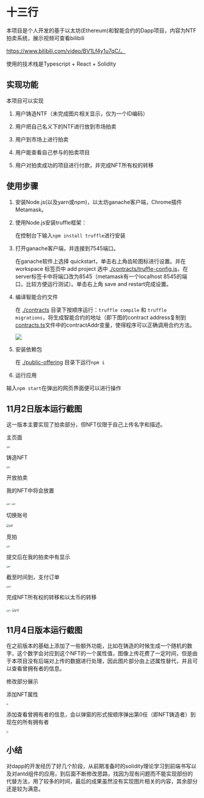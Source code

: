 # 十三行

本项目是个人开发的基于以太坊(Ethereum)和智能合约的Dapp项目，内容为NTF拍卖系统，展示视频可查看bilibili

https://www.bilibili.com/video/BV1Lf4y1u7qC/。

使用的技术栈是Typescript + React + Solidity



## 实现功能

本项目可以实现

1. 用户铸造NTF（未完成图片相关显示，仅为一个ID编码）

2. 用户把自己名义下的NTF进行放到市场拍卖
3. 用户到市场上进行拍卖
4. 用户能查看自己参与的拍卖项目
5. 用户对拍卖成功的项目进行付款，并完成NFT所有权的转移



## 使用步骤

1. 安装Node.js(以及yarn或npm)，以太坊ganache客户端，Chrome插件Metamask。

2. 使用Node.js安装truffle框架： 

   在控制台下输入`npm install truffle`进行安装

3. 打开ganache客户端，并连接到7545端口。

   在ganache软件上选择 quickstart，单击右上角齿轮图标进行设置。并在 workspace 标签页中 add project 选中 [./contracts/truffle-config.js](./contracts/truffle-config.js)，在server标签卡中将端口改为8545（metamask有一个localhost 8545的端口，比较方便运行测试）。单击右上角 save and restart完成设置。

4. 编译智能合约文件

   在 [./contracts](./public-offering/src/utils) 目录下按顺序运行：`truffle compile` 和 `truffle migrations`，将生成智能合约的地址（即下图的contract address复制到[contracts.ts](./public-offering/src/utils/contracts.ts)文件中的contractAddr变量，使得程序可以正确调用合约方法。

   ![](.\img\p1.jpg)

5. 安装依赖包

   在 [./public-offering](./public-offering) 目录下运行`npm i` 

6.  运行应用

   输入`npm start`在弹出的网页界面便可以进行操作
         

## 11月2日版本运行截图

这一版本主要实现了拍卖部分，但NFT仅限于自己上传名字和描述。

主页面

<img src=".\img\p2.jpg" alt="p2" style="zoom:30%;" />

铸造NFT

<img src=".\img\p3.jpg" alt="p3" style="zoom:30%;" />

开放拍卖

我的NFT中将会放置

<img src=".\img\p4.jpg" alt="p4" style="zoom:30%;" />

<img src=".\img\p5.jpg" alt="p5" style="zoom:30%;" />

切换账号

<img src=".\img\p6.jpg" alt="p6" style="zoom:50%;" />

竞拍

<img src=".\img\p7.jpg" alt="p7" style="zoom:30%;" />

提交后在我的拍卖中有显示

<img src=".\img\p8.jpg" alt="p8" style="zoom:30%;" />

截至时间到，支付订单

<img src=".\img\p10.jpg" alt="p10" style="zoom: 30%;" />

完成NFT所有权的转移和以太币的转移

<img src=".\img\p11.jpg" alt="p11" style="zoom: 30%;" />

<img src=".\img\p12.jpg" alt="p12" style="zoom:50%;" />





## 11月4日版本运行截图

在之前版本的基础上添加了一些额外功能，比如在铸造的时候生成一个随机的数字，这个数字会对应到这个NFT的一个属性值，图像上传花费了一定时间，但是由于本项目没有后端对上传的数据进行处理，因此图片部分由上述属性替代，并且可以查看曾拥有者的信息。

修改部分展示

添加NFT属性

<img src=".\img\p15.jpg" style="zoom:30%;" />

添加查看曾拥有者的信息，会以弹窗的形式按顺序弹出第0任（即NFT铸造者）到现在的所有拥有者

<img src=".\img\p16.jpg" style="zoom:30%;" />



## 小结

对dapp的开发经历了好几个阶段，从前期准备时的solidity理论学习到前端书写以及对antd组件的应用，到后面不断修改思路，找因为现有问题而不能实现部份的代替方法，用了较多的时间，最后的成果虽然没有实现图片相关的内容，其余部分还是较为满意。
